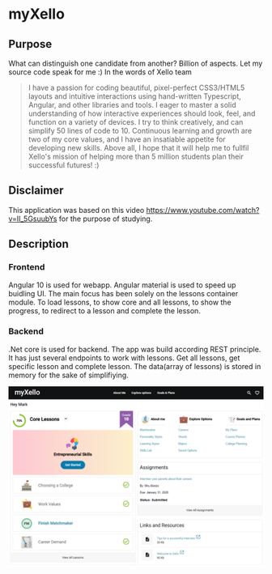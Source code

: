 # myXello

## Purpose
What can distinguish one candidate from another? Billion of aspects. Let my source code speak for me :)
In the words of Xello team
>I have a passion for coding beautiful, pixel-perfect CSS3/HTML5 layouts and intuitive interactions using hand-written Typescript, Angular, and other libraries and tools. I eager to master a solid understanding of how interactive experiences should look, feel, and function on a variety of devices. I try to think creatively, and can simplify 50 lines of code to 10. Continuous learning and growth are two of my core values, and I have an insatiable appetite for developing new skills. Above all, I hope that it will help me to fullfil Xello's mission of helping more than 5 million students plan their successful futures! :)

## Disclaimer
This application was based on this video https://www.youtube.com/watch?v=II_5GsuubYs for the purpose of studying.

## Description
### Frontend
Angular 10 is used for webapp. Angular material is used to speed up buidling UI. The main focus has been solely on the lessons container module. To load lessons, to show core and all lessons, to show the progress, to redirect to a lesson and complete the lesson.

### Backend
.Net core is used for backend. The app was build according REST principle. It has just several endpoints to work with lessons. Get all lessons, get specific lesson and complete lesson.
The data(array of lessons) is stored in memory for the sake of simplifiying.

![](FE/src/assets/img/dashboard.png)
